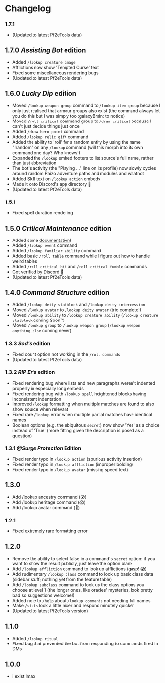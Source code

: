 # Changelog

### 1.7.1
- (Updated to latest Pf2eTools data)

## 1.7.0 _Assisting Bot_ edition
- Added `/lookup creature image`
- Afflictions now show 'Tempted Curse' text
- Fixed some miscellaneous rendering bugs
- (Updated to latest Pf2eTools data)

## 1.6.0 _Lucky Dip_ edition
- Moved `/lookup weapon group` command to `/lookup item group` because I only just realised that armour groups also exist (the command always let you do this but I was simply too :galaxyBrain: to notice)
- Moved `/roll critical` command group to `/draw critical` because I can't just decide things just once
- Added `/draw hero point` command
- Added `/lookup relic gift` command
- Added the ability to 'roll' for a random entity by using the name "!random" on any `/lookup` command (will this morph into its own command one day? Who knows!)
- Expanded the `/lookup` embed footers to list source's full name, rather than just abbreviation
- The bot's activity (the "Playing ..." line on its profile) now slowly cycles around random Paizo adventure paths and modules and whatnot
- Added Skill text on `/lookup action` embeds
- Made it onto Discord's app directory 🥳
- (Updated to latest Pf2eTools data)

### 1.5.1
- Fixed spell duration rendering

## 1.5.0 _Critical Maintenance_ edition
- Added some [documentation](https://github.com/Spappz/Pf2ooler/wiki/List-of-commands)!
- Added `/lookup event` command
- Added `/lookup familiar ability` command
- Added basic `/roll table` command while I figure out how to handle weird tables
- Added `/roll critical hit` and `/roll critical fumble` commands
- Got verified by Discord 🥳
- (Updated to latest Pf2eTools data)

## 1.4.0 _Command Structure_ edition
- Added `/lookup deity statblock` and `/lookup deity intercession`
- Moved `/lookup avatar` to `/lookup deity avatar` (trio complete!)
- Moved `/lookup ability` to `/lookup creature ability` (`/lookup creature statblock` coming Soon™)
- Moved `/lookup group` to `/lookup weapon group` (`/lookup weapon anything_else` coming never)

### 1.3.3 _Sod's_ edition
- Fixed count option not working in the `/roll commands`
- (Updated to latest Pf2eTools data)

### 1.3.2 _RIP Eris_ edition
- Fixed rendering bug where lists and new paragraphs weren't indented properly in especially long embeds
- Fixed rendering bug with `/lookup spell` heightened blocks having inconsistent indentation
- Improved `/lookup` formatting when multiple matches are found to also show source when relevant
- Fixed rare `/lookup` error when multiple partial matches have identical names
- Boolean options (e.g. the ubiquitous `secret`) now show 'Yes' as a choice instead of 'True' (more fitting given the description is posed as a question)

### 1.3.1 _@​Surge Protection_ Edition
- Fixed render typo in `/lookup action` (spurious activity insertion)
- Fixed render typo in `/lookup affliction` (improper bolding)
- Fixed render typo in `/lookup avatar` (missing speed text)

## 1.3.0
- Add /lookup ancestry command (😮)
- Add /lookup heritage command (😱)
- Add /lookup avatar command (🤯)

### 1.2.1
- Fixed extremely rare formatting error

## 1.2.0
- Remove the ability to select false in a command's `secret` option: if you want to show the result publicly, just leave the option blank
- Add `/lookup affliction` command to look up afflictions (gasp! 😱)
- Add rudimentary `/lookup class` command to look up basic class data (sidebar stuff; nothing yet from the feature table)
- Add `/lookup subclass` command to look up the class options you choose at level 1 (the longer ones, like oracles' mysteries, look pretty bad so suggestions welcome!)
- Added note to `/help` about `/lookup commands` not needing full names
- Make `/stats` look a little nicer and respond minutely quicker
- (Updated to latest Pf2eTools version)

## 1.1.0
- Added `/lookup ritual`
- Fixed bug that prevented the bot from responding to commands fired in DMs

## 1.0.0
- i exist lmao